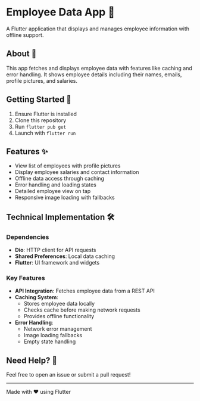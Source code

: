 # Employee Data App 👥

A Flutter application that displays and manages employee information with offline support.

## About 📱

This app fetches and displays employee data with features like caching and error handling. It shows employee details including their names, emails, profile pictures, and salaries.

## Getting Started 🚀

1. Ensure Flutter is installed
2. Clone this repository
3. Run `flutter pub get`
4. Launch with `flutter run`

## Features ✨

- View list of employees with profile pictures
- Display employee salaries and contact information
- Offline data access through caching
- Error handling and loading states
- Detailed employee view on tap
- Responsive image loading with fallbacks

## Technical Implementation 🛠️

### Dependencies
- **Dio**: HTTP client for API requests
- **Shared Preferences**: Local data caching
- **Flutter**: UI framework and widgets

### Key Features
- **API Integration**: Fetches employee data from a REST API
- **Caching System**: 
  - Stores employee data locally
  - Checks cache before making network requests
  - Provides offline functionality
- **Error Handling**:
  - Network error management
  - Image loading fallbacks
  - Empty state handling

## Need Help? 🤝

Feel free to open an issue or submit a pull request!

---
Made with ❤️ using Flutter
